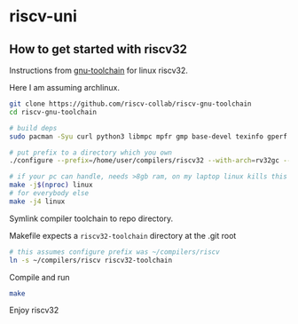 # riscv-uni

## How to get started with riscv32

Instructions from [gnu-toolchain](https://github.com/riscv-collab/riscv-gnu-toolchain) for linux riscv32.

Here I am assuming archlinux.

```sh
git clone https://github.com/riscv-collab/riscv-gnu-toolchain
cd riscv-gnu-toolchain

# build deps
sudo pacman -Syu curl python3 libmpc mpfr gmp base-devel texinfo gperf patchutils bc zlib expat libslirp qemu-full clang llvm lld

# put prefix to a directory which you own
./configure --prefix=/home/user/compilers/riscv32 --with-arch=rv32gc --with-abi=ilp32d

# if your pc can handle, needs >8gb ram, on my laptop linux kills this make process
make -j$(nproc) linux
# for everybody else
make -j4 linux

```

Symlink compiler toolchain to repo directory.

Makefile expects a `riscv32-toolchain` directory at the .git root

```sh
# this assumes configure prefix was ~/compilers/riscv
ln -s ~/compilers/riscv riscv32-toolchain
```

Compile and run

```sh
make
```

Enjoy riscv32
